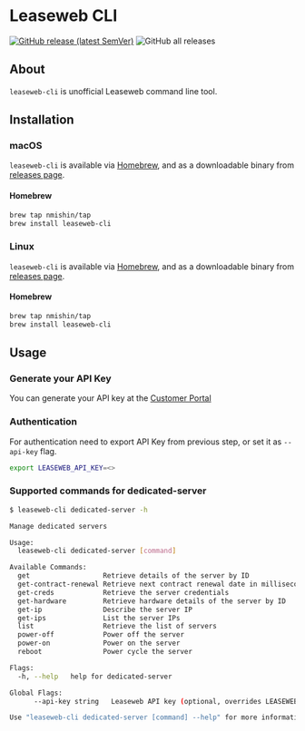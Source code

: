 # Leaseweb CLI

[![GitHub release (latest SemVer)](https://img.shields.io/github/v/release/Nmishin/leaseweb-cli)](https://github.com/Nmishin/leaseweb-cli/releases/latest)
![GitHub all releases](https://img.shields.io/github/downloads/Nmishin/leaseweb-cli/total?label=GitHub%20Total%20Downloads)

## About

`leaseweb-cli` is unofficial Leaseweb command line tool.

## Installation

### macOS

`leaseweb-cli` is available via [Homebrew](https://brew.sh/), and as a downloadable binary from [releases page](https://github.com/Nmishin/leaseweb-cli/releases/latest).

#### Homebrew

```bash
brew tap nmishin/tap
brew install leaseweb-cli
```

### Linux

`leaseweb-cli` is available via [Homebrew](https://brew.sh/), and as a downloadable binary from [releases page](https://github.com/Nmishin/leaseweb-cli/releases/latest).

#### Homebrew

```bash
brew tap nmishin/tap
brew install leaseweb-cli
```

## Usage

### Generate your API Key
You can generate your API key at the [Customer Portal](https://secure.leaseweb.com/)

### Authentication
For authentication need to export API Key from previous step, or set it as `--api-key` flag.
```bash
export LEASEWEB_API_KEY=<>
```

### Supported commands for dedicated-server
```bash
$ leaseweb-cli dedicated-server -h

Manage dedicated servers

Usage:
  leaseweb-cli dedicated-server [command]

Available Commands:
  get                  Retrieve details of the server by ID
  get-contract-renewal Retrieve next contract renewal date in milliseconds since epoch by server ID
  get-creds            Retrieve the server credentials
  get-hardware         Retrieve hardware details of the server by ID
  get-ip               Describe the server IP
  get-ips              List the server IPs
  list                 Retrieve the list of servers
  power-off            Power off the server
  power-on             Power on the server
  reboot               Power cycle the server

Flags:
  -h, --help   help for dedicated-server

Global Flags:
      --api-key string   Leaseweb API key (optional, overrides LEASEWEB_API_KEY)

Use "leaseweb-cli dedicated-server [command] --help" for more information about a command.
```
